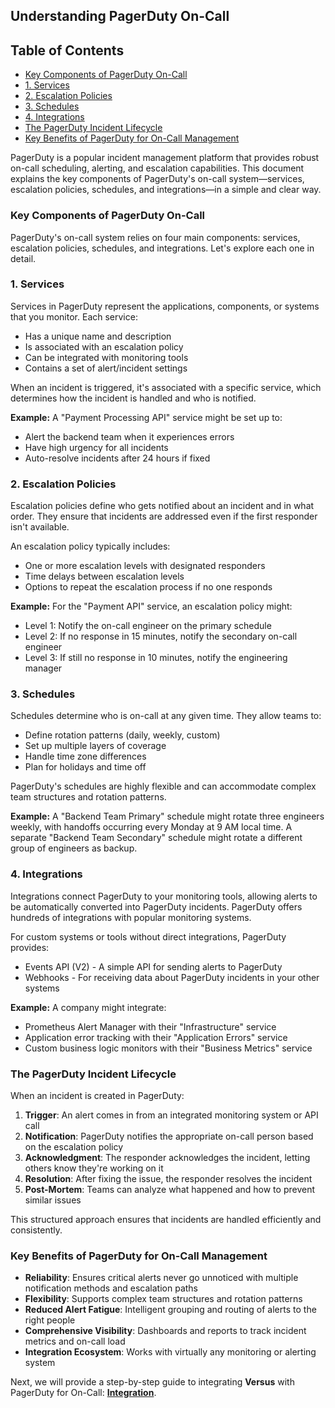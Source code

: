 ## Understanding PagerDuty On-Call

## Table of Contents
- [Key Components of PagerDuty On-Call](#key-components-of-pagerduty-on-call)
- [1. Services](#1-services)
- [2. Escalation Policies](#2-escalation-policies)
- [3. Schedules](#3-schedules)
- [4. Integrations](#4-integrations)
- [The PagerDuty Incident Lifecycle](#the-pagerduty-incident-lifecycle)
- [Key Benefits of PagerDuty for On-Call Management](#key-benefits-of-pagerduty-for-on-call-management)

PagerDuty is a popular incident management platform that provides robust on-call scheduling, alerting, and escalation capabilities. This document explains the key components of PagerDuty's on-call system—services, escalation policies, schedules, and integrations—in a simple and clear way.

### Key Components of PagerDuty On-Call

PagerDuty's on-call system relies on four main components: services, escalation policies, schedules, and integrations. Let's explore each one in detail.

### 1. Services

Services in PagerDuty represent the applications, components, or systems that you monitor. Each service:

+ Has a unique name and description
+ Is associated with an escalation policy
+ Can be integrated with monitoring tools
+ Contains a set of alert/incident settings

When an incident is triggered, it's associated with a specific service, which determines how the incident is handled and who is notified.

**Example:** A "Payment Processing API" service might be set up to:
+ Alert the backend team when it experiences errors
+ Have high urgency for all incidents
+ Auto-resolve incidents after 24 hours if fixed

### 2. Escalation Policies

Escalation policies define who gets notified about an incident and in what order. They ensure that incidents are addressed even if the first responder isn't available.

An escalation policy typically includes:
+ One or more escalation levels with designated responders
+ Time delays between escalation levels
+ Options to repeat the escalation process if no one responds

**Example:** For the "Payment API" service, an escalation policy might:
+ Level 1: Notify the on-call engineer on the primary schedule
+ Level 2: If no response in 15 minutes, notify the secondary on-call engineer
+ Level 3: If still no response in 10 minutes, notify the engineering manager

### 3. Schedules

Schedules determine who is on-call at any given time. They allow teams to:
+ Define rotation patterns (daily, weekly, custom)
+ Set up multiple layers of coverage
+ Handle time zone differences
+ Plan for holidays and time off

PagerDuty's schedules are highly flexible and can accommodate complex team structures and rotation patterns.

**Example:** A "Backend Team Primary" schedule might rotate three engineers weekly, with handoffs occurring every Monday at 9 AM local time. A separate "Backend Team Secondary" schedule might rotate a different group of engineers as backup.

### 4. Integrations

Integrations connect PagerDuty to your monitoring tools, allowing alerts to be automatically converted into PagerDuty incidents. PagerDuty offers hundreds of integrations with popular monitoring systems.

For custom systems or tools without direct integrations, PagerDuty provides:
+ Events API (V2) - A simple API for sending alerts to PagerDuty
+ Webhooks - For receiving data about PagerDuty incidents in your other systems

**Example:** A company might integrate:
+ Prometheus Alert Manager with their "Infrastructure" service
+ Application error tracking with their "Application Errors" service
+ Custom business logic monitors with their "Business Metrics" service

### The PagerDuty Incident Lifecycle

When an incident is created in PagerDuty:

1. **Trigger**: An alert comes in from an integrated monitoring system or API call
2. **Notification**: PagerDuty notifies the appropriate on-call person based on the escalation policy
3. **Acknowledgment**: The responder acknowledges the incident, letting others know they're working on it
4. **Resolution**: After fixing the issue, the responder resolves the incident
5. **Post-Mortem**: Teams can analyze what happened and how to prevent similar issues

This structured approach ensures that incidents are handled efficiently and consistently.

### Key Benefits of PagerDuty for On-Call Management

+ **Reliability**: Ensures critical alerts never go unnoticed with multiple notification methods and escalation paths
+ **Flexibility**: Supports complex team structures and rotation patterns
+ **Reduced Alert Fatigue**: Intelligent grouping and routing of alerts to the right people
+ **Comprehensive Visibility**: Dashboards and reports to track incident metrics and on-call load
+ **Integration Ecosystem**: Works with virtually any monitoring or alerting system

Next, we will provide a step-by-step guide to integrating **Versus** with PagerDuty for On-Call: **[Integration](./how-to-integration-pagerduty.md)**.